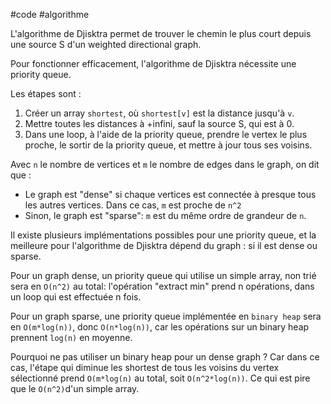 #code #algorithme 

L'algorithme de Djisktra permet de trouver le chemin le plus court depuis une source S d'un weighted directional graph.

Pour fonctionner efficacement, l'algorithme de Djisktra nécessite une priority queue.

Les étapes sont :
1. Créer un array `shortest`, où `shortest[v]` est la distance jusqu'à `v`.
2. Mettre toutes les distances à +infini, sauf la source S, qui est à 0.
3. Dans une loop, à l'aide de la priority queue, prendre le vertex le plus proche, le sortir de la priority queue, et mettre à jour tous ses voisins.

Avec `n` le nombre de vertices et `m` le nombre de edges dans le graph, on dit que :
- Le graph est "dense" si chaque vertices est connectée à presque tous les autres vertices. Dans ce cas, `m` est proche de `n^2`
- Sinon, le graph est "sparse": `m` est du même ordre de grandeur de `n`.

Il existe plusieurs implémentations possibles pour une priority queue, et la meilleure pour l'algorithme de Djisktra dépend du graph : si il est dense ou sparse.

Pour un graph dense, un priority queue qui utilise un simple array, non trié sera en `O(n^2)` au total: l'opération "extract min" prend n opérations, dans un loop qui est effectuée n fois.

Pour un graph sparse, une priority queue implémentée en `binary heap` sera en `O(m*log(n))`, donc `O(n*log(n))`, car les opérations sur un binary heap prennent `log(n)` en moyenne.

Pourquoi ne pas utiliser un binary heap pour un dense graph ? Car dans ce cas, l'étape qui diminue les shortest de tous les voisins du vertex sélectionné prend `O(m*log(n)` au total, soit `O(n^2*log(n))`. Ce qui est pire que le `O(n^2)`d'un simple array.